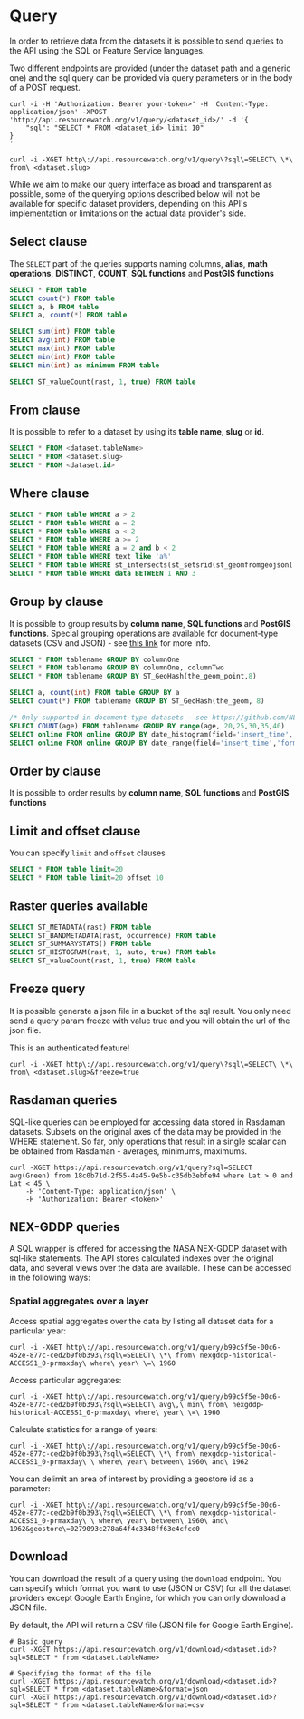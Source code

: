 # Query

In order to retrieve data from the datasets it is possible to send queries to the API using the SQL or Feature Service languages.

Two different endpoints are provided (under the dataset path and a generic one) and the sql query can be provided via query parameters or in the body of a POST request.

```shell
curl -i -H 'Authorization: Bearer your-token>' -H 'Content-Type: application/json' -XPOST 'http://api.resourcewatch.org/v1/query/<dataset_id>/' -d '{
    "sql": "SELECT * FROM <dataset_id> limit 10"
}
'
```

```shell
curl -i -XGET http\://api.resourcewatch.org/v1/query\?sql\=SELECT\ \*\ from\ <dataset.slug>
```

<aside class="notice">
While we aim to make our query interface as broad and transparent as possible, some of the querying options described 
below will not be available for specific dataset providers, depending on this API's implementation or limitations on the
actual data provider's side.
</aside>

## Select clause

The `SELECT` part of the queries supports naming columns, **alias**, **math operations**, **DISTINCT**, **COUNT**, **SQL functions** and **PostGIS functions**

```sql
SELECT * FROM table
SELECT count(*) FROM table
SELECT a, b FROM table
SELECT a, count(*) FROM table

SELECT sum(int) FROM table
SELECT avg(int) FROM table
SELECT max(int) FROM table
SELECT min(int) FROM table
SELECT min(int) as minimum FROM table

SELECT ST_valueCount(rast, 1, true) FROM table
```

## From clause

It is possible to refer to a dataset by using its **table name**, **slug** or **id**. 

```sql
SELECT * FROM <dataset.tableName>
SELECT * FROM <dataset.slug>
SELECT * FROM <dataset.id>
```

## Where clause

```sql
SELECT * FROM table WHERE a > 2
SELECT * FROM table WHERE a = 2
SELECT * FROM table WHERE a < 2
SELECT * FROM table WHERE a >= 2
SELECT * FROM table WHERE a = 2 and b < 2
SELECT * FROM table WHERE text like 'a%'
SELECT * FROM table WHERE st_intersects(st_setsrid(st_geomfromgeojson('{}'), 4326), the_geom)
SELECT * FROM table WHERE data BETWEEN 1 AND 3
```

## Group by clause

It is possible to group results by **column name**, **SQL functions** and **PostGIS functions**.
Special grouping operations are available for document-type datasets (CSV and JSON) - see [this link](https://github.com/NLPchina/elasticsearch-sql/tree/5.5.2.0#beyond-sql) for more info.


```sql
SELECT * FROM tablename GROUP BY columnOne
SELECT * FROM tablename GROUP BY columnOne, columnTwo
SELECT * FROM tablename GROUP BY ST_GeoHash(the_geom_point,8)

SELECT a, count(int) FROM table GROUP BY a
SELECT count(*) FROM tablename GROUP BY ST_GeoHash(the_geom, 8)
```


```sql
/* Only supported in document-type datasets - see https://github.com/NLPchina/elasticsearch-sql/tree/5.5.2.0#beyond-sql for full details */
SELECT COUNT(age) FROM tablename GROUP BY range(age, 20,25,30,35,40) 
SELECT online FROM online GROUP BY date_histogram(field='insert_time','interval'='1d')
SELECT online FROM online GROUP BY date_range(field='insert_time','format'='yyyy-MM-dd' ,'2014-08-18','2014-08-17','now-8d','now-7d','now-6d','now')
```

## Order by clause

It is possible to order results by **column name**, **SQL functions** and **PostGIS functions**


## Limit and offset clause

You can specify `limit` and `offset` clauses

```sql
SELECT * FROM table limit=20
SELECT * FROM table limit=20 offset 10
```


## Raster queries available

```sql
SELECT ST_METADATA(rast) FROM table
SELECT ST_BANDMETADATA(rast, occurrence) FROM table
SELECT ST_SUMMARYSTATS() FROM table
SELECT ST_HISTOGRAM(rast, 1, auto, true) FROM table
SELECT ST_valueCount(rast, 1, true) FROM table
```

## Freeze query

It is possible generate a json file in a bucket of the sql result. You only need send a query param freeze with value true and you will obtain the url of the json file.

<aside class="notice">
    This is an authenticated feature!
</aside>

```shell
curl -i -XGET http\://api.resourcewatch.org/v1/query\?sql\=SELECT\ \*\ from\ <dataset.slug>&freeze=true
```

## Rasdaman queries

SQL-like queries can be employed for accessing data stored in Rasdaman datasets. Subsets on the original axes of the data may be provided in the WHERE statement. So far, only operations that result in a single scalar can be obtained from Rasdaman - averages, minimums, maximums.

```shell
curl -XGET https://api.resourcewatch.org/v1/query?sql=SELECT avg(Green) from 18c0b71d-2f55-4a45-9e5b-c35db3ebfe94 where Lat > 0 and  Lat < 45 \
	-H 'Content-Type: application/json' \
	-H 'Authorization: Bearer <token>'
```

## NEX-GDDP queries

A SQL wrapper is offered for accessing the NASA NEX-GDDP dataset with sql-like statements. The API stores calculated indexes over the original data, and several views over the data are available. These can be accessed in the following ways:

### Spatial aggregates over a layer

Access spatial aggregates over the data by listing all dataset data for a particular year:

```shell
curl -i -XGET http\://api.resourcewatch.org/v1/query/b99c5f5e-00c6-452e-877c-ced2b9f0b393\?sql\=SELECT\ \*\ from\ nexgddp-historical-ACCESS1_0-prmaxday\ where\ year\ \=\ 1960
```

Access particular aggregates:

```shell
curl -i -XGET http\://api.resourcewatch.org/v1/query/b99c5f5e-00c6-452e-877c-ced2b9f0b393\?sql\=SELECT\ avg\,\ min\ from\ nexgddp-historical-ACCESS1_0-prmaxday\ where\ year\ \=\ 1960
```

Calculate statistics for a range of years:

```shell
curl -i -XGET http\://api.resourcewatch.org/v1/query/b99c5f5e-00c6-452e-877c-ced2b9f0b393\?sql\=SELECT\ \*\ from\ nexgddp-historical-ACCESS1_0-prmaxday\ \ where\ year\ between\ 1960\ and\ 1962
```

You can delimit an area of interest by providing a geostore id as a parameter:

```shell
curl -i -XGET http\://api.resourcewatch.org/v1/query/b99c5f5e-00c6-452e-877c-ced2b9f0b393\?sql\=SELECT\ \*\ from\ nexgddp-historical-ACCESS1_0-prmaxday\ \ where\ year\ between\ 1960\ and\ 1962&geostore\=0279093c278a64f4c3348ff63e4cfce0
```

## Download

You can download the result of a query using the `download` endpoint. You can specify which format you want to use (JSON or CSV) for all the dataset providers except Google Earth Engine, for which you can only download a JSON file.

<aside class="notice">
    By default, the API will return a CSV file (JSON file for Google Earth Engine).
</aside>

```shell
# Basic query
curl -XGET https://api.resourcewatch.org/v1/download/<dataset.id>?sql=SELECT * from <dataset.tableName>

# Specifying the format of the file
curl -XGET https://api.resourcewatch.org/v1/download/<dataset.id>?sql=SELECT * from <dataset.tableName>&format=json
curl -XGET https://api.resourcewatch.org/v1/download/<dataset.id>?sql=SELECT * from <dataset.tableName>&format=csv
```
